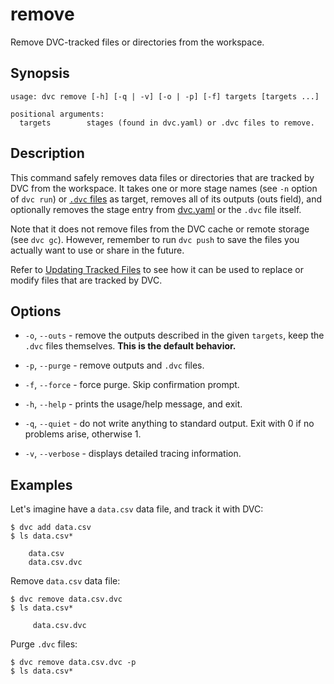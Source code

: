 # remove

Remove DVC-tracked files or directories from the <abbr>workspace</abbr>.

## Synopsis

```usage
usage: dvc remove [-h] [-q | -v] [-o | -p] [-f] targets [targets ...]

positional arguments:
  targets        stages (found in dvc.yaml) or .dvc files to remove.
```

## Description

This command safely removes data files or directories that are tracked by DVC
from the <abbr>workspace</abbr>. It takes one or more stage names (see `-n`
option of `dvc run`) or
[`.dvc` files](/doc/user-guide/dvc-files-and-directories#dvc-files) as target,
removes all of its outputs (outs field), and optionally removes the stage entry
from [dvc.yaml](/doc/user-guide/dvc-files-and-directories#dvcyaml-file) or the
`.dvc` file itself.

Note that it does not remove files from the DVC cache or remote storage (see
`dvc gc`). However, remember to run `dvc push` to save the files you actually
want to use or share in the future.

Refer to [Updating Tracked Files](/doc/user-guide/updating-tracked-files) to see
how it can be used to replace or modify files that are tracked by DVC.

## Options

- `-o`, `--outs` - remove the outputs described in the given `targets`, keep the
  `.dvc` files themselves. **This is the default behavior.**

- `-p`, `--purge` - remove outputs and `.dvc` files.

- `-f`, `--force` - force purge. Skip confirmation prompt.

- `-h`, `--help` - prints the usage/help message, and exit.

- `-q`, `--quiet` - do not write anything to standard output. Exit with 0 if no
  problems arise, otherwise 1.

- `-v`, `--verbose` - displays detailed tracing information.

## Examples

Let's imagine have a `data.csv` data file, and track it with DVC:

```dvc
$ dvc add data.csv
$ ls data.csv*

    data.csv
    data.csv.dvc
```

Remove `data.csv` data file:

```dvc
$ dvc remove data.csv.dvc
$ ls data.csv*

     data.csv.dvc
```

Purge `.dvc` files:

```dvc
$ dvc remove data.csv.dvc -p
$ ls data.csv*
```
